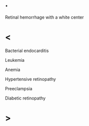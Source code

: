 # .

Retinal hemorrhage with a white center

# <

Bacterial endocarditis

Leukemia

Anemia

Hypertensive retinopathy

Preeclampsia

Diabetic retinopathy

# >
